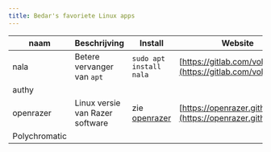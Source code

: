 ```yaml
---
title: Bedar's favoriete Linux apps
---
```


| naam          | Beschrijving                    | Install                       | Website                                                          |
| ------------- | ------------------------------- | ----------------------------- | ---------------------------------------------------------------- |
| nala          | Betere vervanger van `apt`      | `sudo apt install nala`       | [https://gitlab.com/volian/nala](https://gitlab.com/volian/nala) |
| authy         |                                 |                               |                                                                  |
| openrazer     | Linux versie van Razer software | zie [openrazer](openrazer.md) | [https://openrazer.github.io](https://openrazer.github.io)       |
| Polychromatic |                                 |                               |                                                                  |
